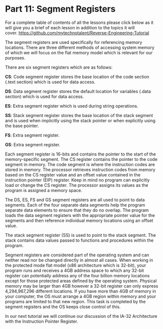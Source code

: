 # Part 11: Segment Registers

For a complete table of contents of all the lessons please click below as it will give you a brief of each lesson in addition to the topics it will cover.&nbsp;https://github.com/mytechnotalent/Reverse-Engineering-Tutorial

The segment registers are used specifically for referencing memory locations. There are three different methods of accessing system memory of which we will focus on the flat memory model which is relevant for our purposes.

There are six segment registers which are as follows:

__CS__: Code segment register stores the base location of the code section (.text section) which is used for data access.

__DS__: Data segment register stores the default location for variables (.data section) which is used for data access.

__ES__: Extra segment register which is used during string operations.

__SS__: Stack segment register stores the base location of the stack segment and is used when implicitly using the stack pointer or when explicitly using the base pointer.

__FS__: Extra segment register.

__GS__: Extra segment register.

Each segment register is 16-bits and contains the pointer to the start of the memory-specific segment. The CS register contains the pointer to the code segment in memory. The code segment is where the instruction codes are stored in memory. The processor retrieves instruction codes from memory based on the CS register value and an offset value contained in the instruction pointer (EIP) register. Keep in mind no program can explicitly load or change the CS register. The processor assigns its values as the program is assigned a memory space.

The DS, ES, FS and GS segment registers are all used to point to data segments. Each of the four separate data segments help the program separate data elements to ensure that they do no overlap. The program loads the data segment registers with the appropriate pointer value for the segments and then reference individual memory locations using an offset value.

The stack segment register (SS) is used to point to the stack segment. The stack contains data values passed to functions and procedures within the program.

Segment registers are considered part of the operating system and can neither read nor be changed directly in almost all cases. When working in the protected mode flat model (x86 architecture which is 32-bit), your program runs and receives a 4GB address space to which any 32-bit register can potentially address any of the four billion memory locations except for those protected areas defined by the operating system. Physical memory may be larger than 4GB however a 32-bit register can only express 4,294,967,296 different locations. If you have more than 4GB of memory in your computer, the OS must arrange a 4GB region within memory and your programs are limited to that new region. This task is completed by the segment registers and the OS keeps close control of this.

In our next tutorial we will continue our discussion of the IA-32 Architecture with the Instruction Pointer Register.